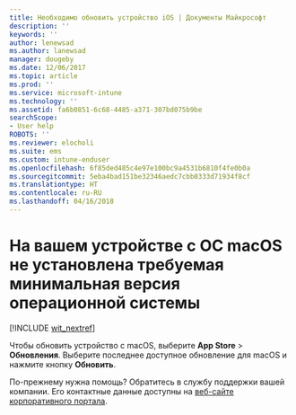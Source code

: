 ```yaml
---
title: Необходимо обновить устройство iOS | Документы Майкрософт
description: ''
keywords: ''
author: lenewsad
ms.author: lanewsad
manager: dougeby
ms.date: 12/06/2017
ms.topic: article
ms.prod: ''
ms.service: microsoft-intune
ms.technology: ''
ms.assetid: fa6b0851-6c68-4485-a371-307bd075b9be
searchScope:
- User help
ROBOTS: ''
ms.reviewer: elocholi
ms.suite: ems
ms.custom: intune-enduser
ms.openlocfilehash: 6f85ded485c4e97e100bc9a4531b6810f4fe0b0a
ms.sourcegitcommit: 5eba4bad151be32346aedc7cbb0333d71934f8cf
ms.translationtype: HT
ms.contentlocale: ru-RU
ms.lasthandoff: 04/16/2018
---
```

# <a name="your-macos-device-doesnt-have-the-required-minimum-operating-system-version"></a>На вашем устройстве с ОС macOS не установлена требуемая минимальная версия операционной системы

[!INCLUDE [wit_nextref](includes/end-user-os-update-guidance.md)]

Чтобы обновить устройство с macOS, выберите **App Store** > **Обновления**. Выберите последнее доступное обновление для macOS и нажмите кнопку **Обновить**.

По-прежнему нужна помощь? Обратитесь в службу поддержки вашей компании. Его контактные данные доступны на [веб-сайте корпоративного портала](https://portal.manage.microsoft.com#HelpDeskDialog).
